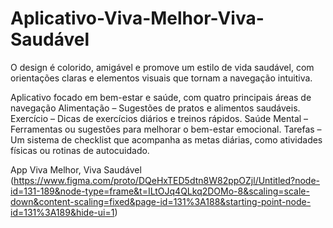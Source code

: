 # Aplicativo-Viva-Melhor-Viva-Saudável
O design é colorido, amigável e promove um estilo de vida saudável, com orientações claras e elementos visuais que tornam a navegação intuitiva.

Aplicativo focado em bem-estar e saúde, com quatro principais áreas de navegação
Alimentação – Sugestões de pratos e alimentos saudáveis.
Exercício – Dicas de exercícios diários e treinos rápidos.
Saúde Mental – Ferramentas ou sugestões para melhorar o bem-estar emocional.
Tarefas – Um sistema de checklist que acompanha as metas diárias, como atividades físicas ou rotinas de autocuidado.

App Viva Melhor, Viva Saudável
(https://www.figma.com/proto/DQeHxTED5dtn8W82ppOZjl/Untitled?node-id=131-189&node-type=frame&t=ILtOJq4QLkq2DOMo-8&scaling=scale-down&content-scaling=fixed&page-id=131%3A188&starting-point-node-id=131%3A189&hide-ui=1)
